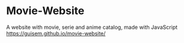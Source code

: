 # Movie-Website
A website with movie, serie and anime catalog, made with JavaScript 
https://guisem.github.io/movie-website/
